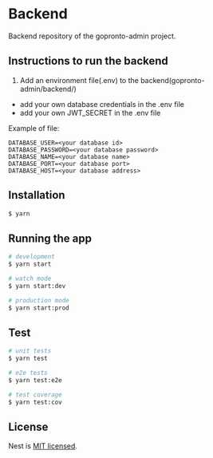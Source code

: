 

# Backend

Backend repository of the gopronto-admin project.

## Instructions to run the backend
1. Add an environment file(.env) to the backend(gopronto-admin/backend/)
  - add your own database credentials in the .env file
  - add your own JWT_SECRET in the .env file

Example of file:

    DATABASE_USER=<your database id>
    DATABASE_PASSWORD=<your database password>
    DATABASE_NAME=<your database name>
    DATABASE_PORT=<your database port>
    DATABASE_HOST=<your database address>

## Installation

```bash
$ yarn
```

## Running the app

```bash
# development
$ yarn start

# watch mode
$ yarn start:dev

# production mode
$ yarn start:prod
```

## Test

```bash
# unit tests
$ yarn test

# e2e tests
$ yarn test:e2e

# test coverage
$ yarn test:cov
```

## License

Nest is [MIT licensed](LICENSE).
